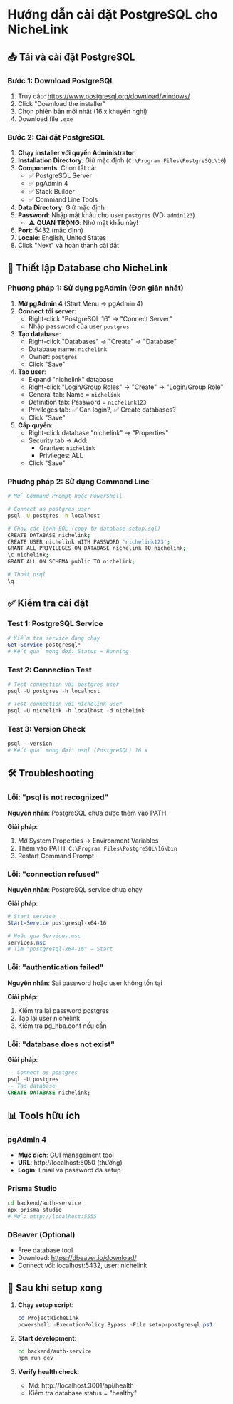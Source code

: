 # Hướng dẫn cài đặt PostgreSQL cho NicheLink

## 📥 Tải và cài đặt PostgreSQL

### Bước 1: Download PostgreSQL
1. Truy cập: https://www.postgresql.org/download/windows/
2. Click "Download the installer"
3. Chọn phiên bản mới nhất (16.x khuyến nghị)
4. Download file `.exe`

### Bước 2: Cài đặt PostgreSQL
1. **Chạy installer với quyền Administrator**
2. **Installation Directory**: Giữ mặc định (`C:\Program Files\PostgreSQL\16`)
3. **Components**: Chọn tất cả:
   - ✅ PostgreSQL Server
   - ✅ pgAdmin 4
   - ✅ Stack Builder
   - ✅ Command Line Tools
4. **Data Directory**: Giữ mặc định
5. **Password**: Nhập mật khẩu cho user `postgres` (VD: `admin123`)
   - ⚠️ **QUAN TRỌNG**: Nhớ mật khẩu này!
6. **Port**: 5432 (mặc định)
7. **Locale**: English, United States
8. Click "Next" và hoàn thành cài đặt

## 🔧 Thiết lập Database cho NicheLink

### Phương pháp 1: Sử dụng pgAdmin (Đơn giản nhất)
1. **Mở pgAdmin 4** (Start Menu → pgAdmin 4)
2. **Connect tới server**:
   - Right-click "PostgreSQL 16" → "Connect Server"
   - Nhập password của user `postgres`
3. **Tạo database**:
   - Right-click "Databases" → "Create" → "Database"
   - Database name: `nichelink`
   - Owner: `postgres`
   - Click "Save"
4. **Tạo user**:
   - Expand "nichelink" database
   - Right-click "Login/Group Roles" → "Create" → "Login/Group Role"
   - General tab: Name = `nichelink`
   - Definition tab: Password = `nichelink123`
   - Privileges tab: ✅ Can login?, ✅ Create databases?
   - Click "Save"
5. **Cấp quyền**:
   - Right-click database "nichelink" → "Properties"
   - Security tab → Add: 
     - Grantee: `nichelink`
     - Privileges: ALL
   - Click "Save"

### Phương pháp 2: Sử dụng Command Line
```bash
# Mở Command Prompt hoặc PowerShell

# Connect as postgres user
psql -U postgres -h localhost

# Chạy các lệnh SQL (copy từ database-setup.sql)
CREATE DATABASE nichelink;
CREATE USER nichelink WITH PASSWORD 'nichelink123';
GRANT ALL PRIVILEGES ON DATABASE nichelink TO nichelink;
\c nichelink;
GRANT ALL ON SCHEMA public TO nichelink;

# Thoát psql
\q
```

## ✅ Kiểm tra cài đặt

### Test 1: PostgreSQL Service
```powershell
# Kiểm tra service đang chạy
Get-Service postgresql*
# Kết quả mong đợi: Status = Running
```

### Test 2: Connection Test
```powershell
# Test connection với postgres user
psql -U postgres -h localhost

# Test connection với nichelink user
psql -U nichelink -h localhost -d nichelink
```

### Test 3: Version Check
```powershell
psql --version
# Kết quả mong đợi: psql (PostgreSQL) 16.x
```

## 🛠️ Troubleshooting

### Lỗi: "psql is not recognized"
**Nguyên nhân**: PostgreSQL chưa được thêm vào PATH

**Giải pháp**:
1. Mở System Properties → Environment Variables
2. Thêm vào PATH: `C:\Program Files\PostgreSQL\16\bin`
3. Restart Command Prompt

### Lỗi: "connection refused"
**Nguyên nhân**: PostgreSQL service chưa chạy

**Giải pháp**:
```powershell
# Start service
Start-Service postgresql-x64-16

# Hoặc qua Services.msc
services.msc
# Tìm "postgresql-x64-16" → Start
```

### Lỗi: "authentication failed"
**Nguyên nhân**: Sai password hoặc user không tồn tại

**Giải pháp**:
1. Kiểm tra lại password postgres
2. Tạo lại user nichelink
3. Kiểm tra pg_hba.conf nếu cần

### Lỗi: "database does not exist"
**Giải pháp**:
```sql
-- Connect as postgres
psql -U postgres
-- Tạo database
CREATE DATABASE nichelink;
```

## 📊 Tools hữu ích

### pgAdmin 4
- **Mục đích**: GUI management tool
- **URL**: http://localhost:5050 (thường)
- **Login**: Email và password đã setup

### Prisma Studio
```bash
cd backend/auth-service
npx prisma studio
# Mở: http://localhost:5555
```

### DBeaver (Optional)
- Free database tool
- Download: https://dbeaver.io/download/
- Connect với: localhost:5432, user: nichelink

## 🔄 Sau khi setup xong

1. **Chạy setup script**:
   ```powershell
   cd ProjectNicheLink
   powershell -ExecutionPolicy Bypass -File setup-postgresql.ps1
   ```

2. **Start development**:
   ```bash
   cd backend/auth-service
   npm run dev
   ```

3. **Verify health check**:
   - Mở: http://localhost:3001/api/health
   - Kiểm tra database status = "healthy"
